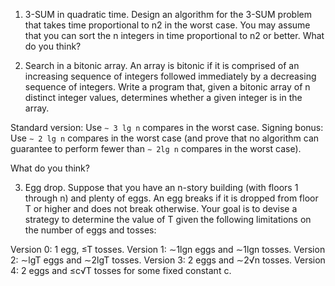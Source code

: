 1. 3-SUM in quadratic time. Design an algorithm for the 3-SUM problem that takes time proportional to n2 in the worst case. You may assume that you can sort the n integers in time proportional to n2 or better.
  What do you think?

2. Search in a bitonic array. An array is bitonic if it is comprised of an increasing sequence of integers followed immediately by a decreasing sequence of integers. Write a program that, given a bitonic array of n distinct integer values, determines whether a given integer is in the array.

  Standard version: Use `∼ 3 lg n` compares in the worst case.
  Signing bonus: Use `∼ 2 lg n` compares in the worst case (and prove that no algorithm can guarantee to perform fewer than `∼ 2lg n` compares in the worst case).

  What do you think?

3. Egg drop. Suppose that you have an n-story building (with floors 1 through n) and plenty of eggs. An egg breaks if it is dropped from floor T or higher and does not break otherwise. Your goal is to devise a strategy to determine the value of T given the following limitations on the number of eggs and tosses:

  Version 0: 1 egg, ≤T tosses.
  Version 1: ∼1lgn eggs and ∼1lgn tosses.
  Version 2: ∼lgT eggs and ∼2lgT tosses.
  Version 3: 2 eggs and ∼2√n tosses.
  Version 4: 2 eggs and ≤c√T tosses for some fixed constant c.